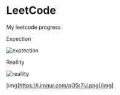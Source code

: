 # LeetCode
My leetcode progress 

Expection

![exptection](https://imgur.com/QJaPytS)

Reallity

![reallity]([img]https://i.imgur.com/qG5r7lJ.png[/img])

[img]https://i.imgur.com/qG5r7lJ.png[/img]
